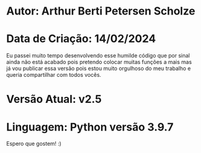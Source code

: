 # Autor: Arthur Berti Petersen Scholze
# Data de Criação: 14/02/2024
 
Eu passei muito tempo desenvolvendo esse humilde código que por sinal 
ainda não está acabado pois pretendo colocar muitas funções a mais mas 
já vou publicar essa versão pois estou muito orgulhoso do meu trabalho
e queria compartilhar com todos vocês.

# Versão Atual: v2.5
# Linguagem: Python versão 3.9.7

Espero que gostem! :)
